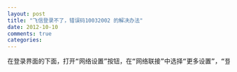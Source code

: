 ```yaml
---
layout: post
title: "飞信登录不了，错误码10032002 的解决办法"
date: 2012-10-10
comments: true
categories: 
---
```

<pre class="reply-text mb10" id="content-954086387" data-accusearea="aContent">在登录界面的下面，打开“网络设置”按钮，在“网络联接”中选择“更多设置”，“登录协议”中选择“http协议”，“确定”就行了。 </pre>